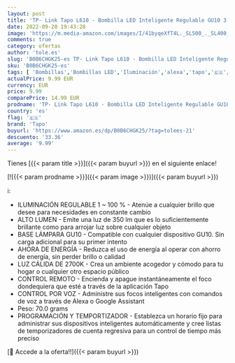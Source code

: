 ```yaml
---
layout: post
title: 'TP- Link Tapo L610 - Bombilla LED Inteligente Regulable GU10 3.5W Ahorro de energía  Blanco Cálido 2700k  350lm Compatible con Alexa y Google  Control remoto  Horario y Temporizador'
date: 2022-09-20 19:43:28
image: 'https://m.media-amazon.com/images/I/41byqeXfT4L._SL500_._SL400_.jpg'
comments: true
category: ofertas
author: 'tole.es'
slug: 'B0B6CHGK25-es TP- Link Tapo L610 - Bombilla LED Inteligente Regulable...'
sku: 'B0B6CHGK25-es'
tags: [ 'Bombillas','Bombillas LED','Iluminación','alexa','tapo','🇪🇸', ]
actualPrice: 9.99 EUR
currency: EUR
price: 9.99
comparePrice: 14.99 EUR
prodname: 'TP- Link Tapo L610 - Bombilla LED Inteligente Regulable GU10 3.5W Ahorro de energía  Blanco Cálido 2700k  350lm Compatible con Alexa y Google  Control remoto  Horario y Temporizador'
country: 'es'
flag: '🇪🇸'
brand: 'Tapo'
buyurl: 'https://www.amazon.es/dp/B0B6CHGK25/?tag=tolees-21'
descuento: '33.36'
average: '9.99'
---
```


Tienes [{{< param title >}}]({{< param buyurl >}}) en el siguiente enlace!

[![{{< param prodname >}}]({{< param image >}})]({{< param buyurl >}})

ℹ️:

- ILUMINACIÓN REGULABLE 1 ~ 100 % - Atenúe a cualquier brillo que desee para necesidades en constante cambio
- ALTO LUMEN - Emite una luz de 350 lm que es lo suficientemente brillante como para arrojar luz sobre cualquier objeto
- BASE LÁMPARA GU10 - Compatible con cualquier dispositivo GU10. Sin carga adicional para su primer intento
- AHORA DE ENERGÍA - Reduzca el uso de energía al operar con ahorro de energía, sin perder brillo o calidad
- LUZ CÁLIDA DE 2700K - Crea un ambiente acogedor y cómodo para tu hogar o cualquier otro espacio público
- CONTROL REMOTO - Encienda y apague instantáneamente el foco dondequiera que esté a través de la aplicación Tapo
- CONTROL POR VOZ - Administre sus focos inteligentes con comandos de voz a través de Alexa o Google Assistant
- Peso: 70.0 grams
- PROGRAMACIÓN Y TEMPORTIZADOR - Establezca un horario fijo para administrar sus dispositivos inteligentes automáticamente y cree listas de temporizadores de cuenta regresiva para un control de tiempo más preciso

[🛒 Accede a la oferta!!]({{< param buyurl >}})
